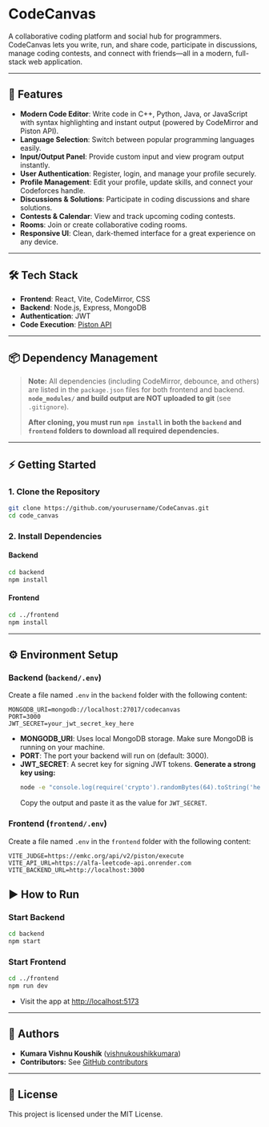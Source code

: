 # CodeCanvas

A collaborative coding platform and social hub for programmers. CodeCanvas lets you write, run, and share code, participate in discussions, manage coding contests, and connect with friends—all in a modern, full-stack web application.

---

## 🚀 Features

- **Modern Code Editor**: Write code in C++, Python, Java, or JavaScript with syntax highlighting and instant output (powered by CodeMirror and Piston API).
- **Language Selection**: Switch between popular programming languages easily.
- **Input/Output Panel**: Provide custom input and view program output instantly.
- **User Authentication**: Register, login, and manage your profile securely.
- **Profile Management**: Edit your profile, update skills, and connect your Codeforces handle.
- **Discussions & Solutions**: Participate in coding discussions and share solutions.
- **Contests & Calendar**: View and track upcoming coding contests.
- **Rooms**: Join or create collaborative coding rooms.
- **Responsive UI**: Clean, dark-themed interface for a great experience on any device.

---

## 🛠️ Tech Stack

- **Frontend**: React, Vite, CodeMirror, CSS
- **Backend**: Node.js, Express, MongoDB
- **Authentication**: JWT
- **Code Execution**: [Piston API](https://github.com/engineer-man/piston)

---

## 📦 Dependency Management

> **Note:** All dependencies (including CodeMirror, debounce, and others) are listed in the `package.json` files for both frontend and backend. **`node_modules/` and build output are NOT uploaded to git** (see `.gitignore`).
>
> **After cloning, you must run `npm install` in both the `backend` and `frontend` folders to download all required dependencies.**

---

## ⚡ Getting Started

### 1. Clone the Repository
```sh
git clone https://github.com/yourusername/CodeCanvas.git
cd code_canvas
```

### 2. Install Dependencies

#### Backend
```sh
cd backend
npm install
```

#### Frontend
```sh
cd ../frontend
npm install
```

---

## ⚙️ Environment Setup

### Backend (`backend/.env`)
Create a file named `.env` in the `backend` folder with the following content:

```
MONGODB_URI=mongodb://localhost:27017/codecanvas
PORT=3000
JWT_SECRET=your_jwt_secret_key_here
```

- **MONGODB_URI**: Uses local MongoDB storage. Make sure MongoDB is running on your machine.
- **PORT**: The port your backend will run on (default: 3000).
- **JWT_SECRET**: A secret key for signing JWT tokens. **Generate a strong key using:**
  ```sh
  node -e "console.log(require('crypto').randomBytes(64).toString('hex'))"
  ```
  Copy the output and paste it as the value for `JWT_SECRET`.

### Frontend (`frontend/.env`)
Create a file named `.env` in the `frontend` folder with the following content:

```
VITE_JUDGE=https://emkc.org/api/v2/piston/execute
VITE_API_URL=https://alfa-leetcode-api.onrender.com
VITE_BACKEND_URL=http://localhost:3000

```

## ️▶️ How to Run

### Start Backend
```sh
cd backend
npm start
```

### Start Frontend
```sh
cd ../frontend
npm run dev
```

- Visit the app at [http://localhost:5173](http://localhost:5173)

---

## 👤 Authors

- **Kumara Vishnu Koushik** ([vishnukoushikkumara](https://github.com/vishnukoushikkumara))
- **Contributors:** See [GitHub contributors](https://github.com/yourusername/CodeCanvas/graphs/contributors)

---

## 📄 License

This project is licensed under the MIT License.


